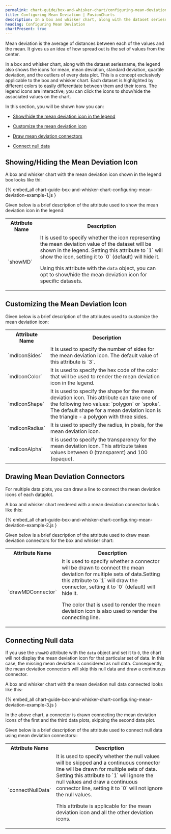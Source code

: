```yaml
---
permalink: chart-guide/box-and-whisker-chart/configuring-mean-deviation.html
title: Configuring Mean Deviation | FusionCharts
description: In a box and whisker chart, along with the dataset seriesname, the legend also shows the icons for mean, mean deviation, standard deviation, quartile deviation, and the outliers of every data plot.
heading: Configuring Mean Deviation
chartPresent: true
---
```


Mean deviation is the average of distances between each of the values and the mean. It gives us an idea of how spread out is the set of values from the center.

In a box and whisker chart, along with the dataset seriesname, the legend also shows the icons for mean, mean deviation, standard deviation, quartile deviation, and the outliers of every data plot. This is a concept exclusively applicable to the box and whisker chart. Each dataset is highlighted by different colors to easily differentiate between them and their icons. The legend icons are interactive; you can click the icons to show/hide the associated values on the chart.

In this section, you will be shown how you can:

* <a href="{{ site.baseurl }}chart-guide/box-and-whisker-chart/configuring-mean-deviation.html#showinghiding-the-mean-deviation-icon">Show/hide the mean deviation icon in the legend</a>

* <a href="{{ site.baseurl }}chart-guide/box-and-whisker-chart/configuring-mean-deviation.html#customizing-the-mean-deviation-icon">Customize the mean deviation icon</a>

* <a href="{{ site.baseurl }}chart-guide/box-and-whisker-chart/configuring-mean-deviation.html#drawing-mean-deviation-connectors">Draw mean deviation connectors</a>

* <a href="{{ site.baseurl }}chart-guide/box-and-whisker-chart/configuring-mean-deviation.html#connecting-null-data">Connect null data</a>

## Showing/Hiding the Mean Deviation Icon

A box and whisker chart with the mean deviation icon shown in the legend box looks like thi:

{% embed_all chart-guide-box-and-whisker-chart-configuring-mean-deviation-example-1.js }

Given below is a brief description of the attribute used to show the mean deviation icon in the legend:

<table>
  <tr>
    <th>Attribute Name</th>
    <th>Description</th>
  </tr>
  <tr>
    <td>`showMD`</td>
    <td>It is used to specify whether the icon representing the mean deviation value of the dataset will be shown in the legend. Setting this attribute to `1` will show the icon, setting it to `0` (default) will hide it.

Using this attribute with the `data` object, you can opt to show/hide the mean deviation icon for specific datasets. </td>
  </tr>
</table>


## Customizing the Mean Deviation Icon

Given below is a brief description of the attributes used to customize the mean deviation icon:

<table>
  <tr>
    <th>Attribute Name</th>
    <th>Description</th>
  </tr>
  <tr>
    <td>`mdIconSides`</td>
    <td>It is used to specify the number of sides for the mean deviation icon. The default value of this attribute is `3`.</td>
  </tr>
  <tr>
    <td>`mdIconColor`</td>
    <td>It is used to specify the hex code of the color that will be used to render the mean deviation icon in the legend.</td>
  </tr>
  <tr>
    <td>`mdIconShape`</td>
    <td>It is used to specify the shape for the mean deviation icon. This attribute can take one of the following two values: `polygon` or `spoke`.  The default shape for a mean deviation icon is the triangle - a polygon with three sides.</td>
  </tr>
  <tr>
    <td>`mdIconRadius`</td>
    <td>It is used to specify the radius, in pixels, for the mean deviation icon.</td>
  </tr>
  <tr>
    <td>`mdIconAlpha`</td>
    <td>It is used to specify the transparency for the mean deviation icon. This attribute takes values between 0 (transparent) and 100 (opaque).</td>
  </tr>
</table>


## Drawing Mean Deviation Connectors

For multiple data plots, you can draw a line to connect the mean deviation icons of each dataplot.

A box and whisker chart rendered with a mean deviation connector looks like this:

{% embed_all chart-guide-box-and-whisker-chart-configuring-mean-deviation-example-2.js }

Given below is a brief description of the attribute used to draw mean deviation connectors for the box and whisker chart:

<table>
  <tr>
    <th>Attribute Name</th>
    <th>Description</th>
  </tr>
  <tr>
    <td>`drawMDConnector`</td>
    <td>It is used to specify whether a connector will be drawn to connect the mean deviation for multiple sets of data.Setting this attribute to `1` will draw the connector, setting it to `0` (default) will hide it.

The color that is used to render the mean deviation icon is also used to render the connecting line. </td>
  </tr>
</table>


## Connecting Null data

If you use the `showMD` attribute with the `data` object and set it to `0`, the chart will not display the mean deviation icon for that particular set of data. In this case, the missing mean deviation is considered as null data. Consequently, the mean deviation connectors will skip this null data and draw a continuous connector.

A box and whisker chart with the mean deviation null data connected looks like this:

{% embed_all chart-guide-box-and-whisker-chart-configuring-mean-deviation-example-3.js }

In the above chart, a connector is drawn connecting the mean deviation icons of the first and the third data plots, skipping the second data plot.

Given below is a brief description of the attribute used to connect null data using mean deviation connectors::

<table>
  <tr>
    <th>Attribute Name</th>
    <th>Description</th>
  </tr>
  <tr>
    <td>`connectNullData`</td>
    <td>It is used to specify whether the null values will be skipped and a continuous connector line will be drawn for multiple sets of data. Setting this attribute to `1` will ignore the null values and draw a continuous connector line, setting it to `0` will not ignore the null values.

This attribute is applicable for the mean deviation icon and all the other deviation icons. </td>
  </tr>
</table>